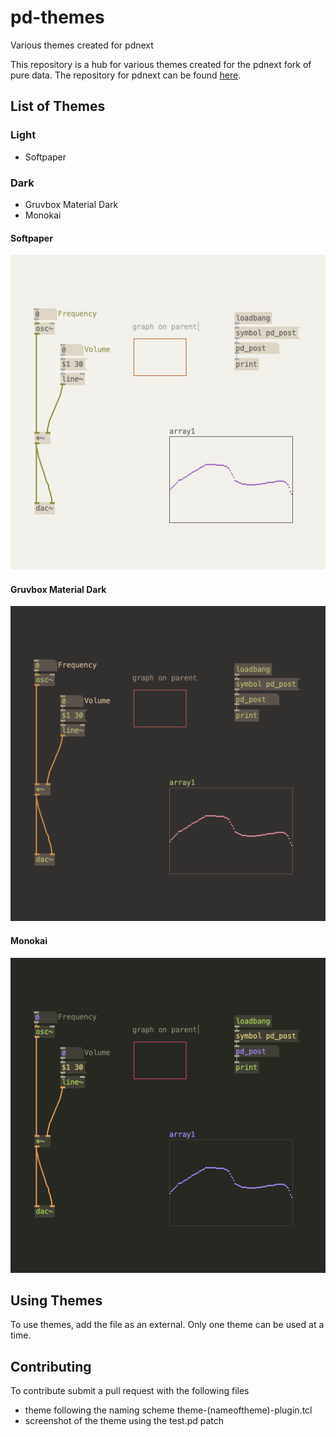 # pd-themes
Various themes created for pdnext

This repository is a hub for various themes created for the pdnext fork of pure data. The repository for pdnext can be found [here](https://github.com/sebshader/pdnext).

## List of Themes

### Light 
- Softpaper

### Dark
- Gruvbox Material Dark
- Monokai

#### Softpaper
![plot](/images/softpaper.png)
#### Gruvbox Material Dark
![plot](/images/gruvboxMaterialDark.png)
#### Monokai
![plot](/images/monokai.png)

## Using Themes
 To use themes, add the file as an external. Only one theme can be used at a time.

## Contributing
 To contribute submit a pull request with the following files
 - theme following the naming scheme theme-(nameoftheme)-plugin.tcl
 - screenshot of the theme using the test.pd patch
